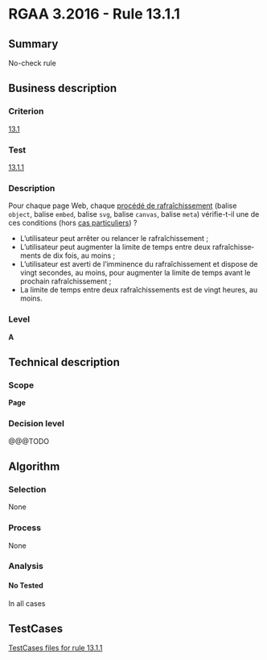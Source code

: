 # RGAA 3.2016 - Rule 13.1.1

## Summary
No-check rule


## Business description

### Criterion
[13.1](http://references.modernisation.gouv.fr/rgaa-accessibilite/2016/criteres.html#crit-13-1)

### Test
[13.1.1](http://references.modernisation.gouv.fr/rgaa-accessibilite/2016/criteres.html#test-13-1-1)

### Description
<div lang="fr">Pour chaque page Web, chaque <a href="http://references.modernisation.gouv.fr/rgaa-accessibilite/glossaire.html#procd-de-rafrachissement">proc&#xE9;d&#xE9; de rafra&#xEE;chissement</a> (balise <code lang="en">object</code>, balise <code lang="en">embed</code>, balise <code lang="en">svg</code>, balise <code lang="en">canvas</code>, balise <code lang="en">meta</code>) v&#xE9;rifie-t-il une de ces conditions (hors <a href="http://references.modernisation.gouv.fr/rgaa-accessibilite/cas-particuliers.html#cp-13-1" title="Cas particuliers pour le crit&#xE8;re 13.1">cas particuliers</a>)&nbsp;? <ul><li>L&#x2019;utilisateur peut arr&#xEA;ter ou relancer le rafra&#xEE;chissement&nbsp;;</li> <li>L&#x2019;utilisateur peut augmenter la limite de temps entre deux rafra&#xEE;chissements de dix fois, au moins&nbsp;;</li> <li>L&#x2019;utilisateur est averti de l&#x2019;imminence du rafra&#xEE;chissement et dispose de vingt secondes, au moins, pour augmenter la limite de temps avant le prochain rafra&#xEE;chissement&nbsp;;</li> <li>La limite de temps entre deux rafra&#xEE;chissements est de vingt heures, au moins.</li> </ul></div>

### Level
**A**


## Technical description

### Scope
**Page**

### Decision level
@@@TODO


## Algorithm

### Selection
None

### Process
None

### Analysis

#### No Tested
In all cases


##  TestCases

[TestCases files for rule 13.1.1](https://github.com/Asqatasun/Asqatasun/tree/develop/rules/rules-rgaa3.2016/src/test/resources/testcases/rgaa32016/Rgaa32016Rule130101/)


